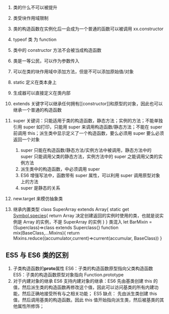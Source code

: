 <!-- @format -->

1. 类的什么不可以被提升

2. 类受块作用域限制

3. 类的构造函数在实例化后一会成为一个普通的函数可以被调用 xx.constructor

4. typeof 类 为 function

5. 类中的 constructor 方法不会被当成构造函数

6. 类是一等公民，可以作为参数传入

7. 可以在类的块作用域中添加方法，但是不可以添加原始值/对象

8. static 定义在类本身上

9. 生成器可以直接定义在类内部

10. extends 关键字可以继承任何拥有[[constructor]]和原型的对象，因此也可以继承一个普通的构造函数

11. super 关键词：只能适用于类的构造函数，静态方法；实例的方法；不能单独引用 super 如打印，只能用 super 来调用构造函数/静态方法；不能在 super 前调用 this；派生类中显示定义了一个构造函数，要么必须用 super 要么必须返回一个对象

    1. super 只能在构造函数/静态方法/实例方法中被调用，静态方法中的 super 只能调用父类的静态方法，实例方法中的 super 之能调用父类的实例方法
    2. 派生类中的构造函数，中必须调用 super
    3. ES6 增强写法中，函数带有 super 属性，可以利用 super 调用原型对象上的方法
    4. super 是静态的关系

12. new.target 来模仿抽象类

13. 继承内置类型
    class SuperArray extends Array{
    static get [Symbol.species](){
    return Array 决定创建返回的实例时使用的类，也就是说实例是 Array 的实例，不是 SuperArray 的实例
    }
    }
    类混入
    let BarMixin = (Superclass)=>class extends Superclass{}
    function mix(BaseClass,...Mixins){
    return Mixins.reduce((accumulator,current)=>current(accumular, BaseClass))
    }

## ES5 与 ES6 类的区别

1. 子类构造函数的**proto**属性
   ES6：子类的构造函数原型指向父类构造函数
   ES5：子类的构造函数原型对象指向 Function.prototype
2. 对于内建对象的继承
   ES6 支持内建对象的继承：ES6 先由基类创建 this 的值，然后派生类的构造函数再修改这个值，因此可以访问基类的所有内建功能，然后正确地接受所有与之相关功能；
   ES5 缺点： 先由派生类创建 this 值，然后调用基类的构造函数。因此 this 值开始指向派生类，然后被基类的其他属性所修饰；
